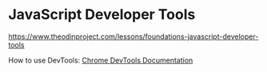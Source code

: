 # JavaScript Developer Tools
https://www.theodinproject.com/lessons/foundations-javascript-developer-tools

How to use DevTools: [Chrome DevTools Documentation](https://developer.chrome.com/docs/devtools/)
